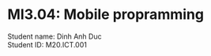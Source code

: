 <html>
<h1>MI3.04: Mobile propramming</h1>
Student name: Dinh Anh Duc
</br>
Student ID: M20.ICT.001
</html>
